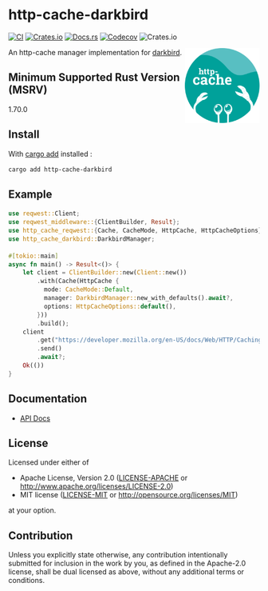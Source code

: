 # http-cache-darkbird

[![CI](https://img.shields.io/github/actions/workflow/status/06chaynes/http-cache/http-cache-darkbird.yml?label=CI&style=for-the-badge)](https://github.com/06chaynes/http-cache/actions/workflows/http-cache-darkbird.yml)
[![Crates.io](https://img.shields.io/crates/v/http-cache-darkbird?style=for-the-badge)](https://crates.io/crates/http-cache-darkbird)
[![Docs.rs](https://img.shields.io/docsrs/http-cache-darkbird?style=for-the-badge)](https://docs.rs/http-cache-darkbird)
[![Codecov](https://img.shields.io/codecov/c/github/06chaynes/http-cache?style=for-the-badge)](https://app.codecov.io/gh/06chaynes/http-cache)
![Crates.io](https://img.shields.io/crates/l/http-cache-darkbird?style=for-the-badge)

<img class="logo" align="right" src="https://raw.githubusercontent.com/06chaynes/http-cache/main/.assets/images/http-cache_logo_bluegreen.svg" height="150px" alt="the http-cache logo">

An http-cache manager implementation for [darkbird](https://github.com/Rustixir/darkbird).

## Minimum Supported Rust Version (MSRV)

1.70.0

## Install

With [cargo add](https://github.com/killercup/cargo-edit#Installation) installed :

```sh
cargo add http-cache-darkbird
```

## Example

```rust
use reqwest::Client;
use reqwest_middleware::{ClientBuilder, Result};
use http_cache_reqwest::{Cache, CacheMode, HttpCache, HttpCacheOptions};
use http_cache_darkbird::DarkbirdManager;

#[tokio::main]
async fn main() -> Result<()> {
    let client = ClientBuilder::new(Client::new())
        .with(Cache(HttpCache {
          mode: CacheMode::Default,
          manager: DarkbirdManager::new_with_defaults().await?,
          options: HttpCacheOptions::default(),
        }))
        .build();
    client
        .get("https://developer.mozilla.org/en-US/docs/Web/HTTP/Caching")
        .send()
        .await?;
    Ok(())
}
```

## Documentation

- [API Docs](https://docs.rs/http-cache-darkbird)

## License

Licensed under either of

- Apache License, Version 2.0
  ([LICENSE-APACHE](https://github.com/06chaynes/http-cache/blob/main/LICENSE-APACHE) or <http://www.apache.org/licenses/LICENSE-2.0>)
- MIT license
  ([LICENSE-MIT](https://github.com/06chaynes/http-cache/blob/main/LICENSE-MIT) or <http://opensource.org/licenses/MIT>)

at your option.

## Contribution

Unless you explicitly state otherwise, any contribution intentionally submitted
for inclusion in the work by you, as defined in the Apache-2.0 license, shall be
dual licensed as above, without any additional terms or conditions.
